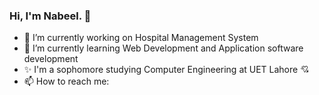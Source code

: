 ### Hi, I'm Nabeel. 👋

- 🔭 I’m currently working on Hospital Management System
- 🌱 I’m currently learning Web Development and Application software development
- ✨ I'm a sophomore studying Computer Engineering at UET Lahore 💘
- 📫 How to reach me: 
<!--
**nabeelraza-7/nabeelraza-7** is a ✨ _special_ ✨ repository because its `README.md` (this file) appears on your GitHub profile.

Here are some ideas to get you started:

- 🔭 I’m currently working on ...
- 🌱 I’m currently learning ...
- 👯 I’m looking to collaborate on ...
- 🤔 I’m looking for help with ...
- 💬 Ask me about ...
- 📫 How to reach me: ...
- 😄 Pronouns: ...
- ⚡ Fun fact: ...
-->

